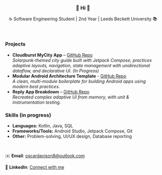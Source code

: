 <div align="center">
    <h3>👋 Hi 👋</h3>
</div>

<div align="center">
☕ Software Engineering Student | 2nd Year | Leeds Beckett University 📚
</div>
<br>
<br>


### Projects
- **Cloudburst MyCity App** – [GitHub Repo](https://github.com/OscarD8/cloudburst-android-app)  
  *Solarpunk-themed city guide built with Jetpack Compose; practices adaptive layouts, navigation, state management with unidirectional dataflow, and declarative UI.
  (In Progress)*
- **Modular Android Architecture Template** - [GitHub Repo](https://github.com/OscarD8/android-architecture-modular-template)    
  *A clean, multi-module boilerplate for building Android apps using modern best practices.*
- **Reply App Breakdown** – [GitHub Repo](https://github.com/OscarD8/reply-app-breakdown)  
  *Recreated complex adaptive UI from memory, with unit & instrumentation testing.*
  
### Skills (in progress)
- **Languages:** Kotlin, Java, SQL  
- **Frameworks/Tools:** Android Studio, Jetpack Compose, Git  
- **Other:** Problem-solving, UI/UX design, Database reporting

<br>

✉️ **Email**: oscardavison8@outlook.com

💼 **LinkedIn**: [Connect with me](https://www.linkedin.com/in/oscar-davison)

